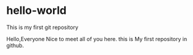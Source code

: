 # hello-world
This is my first git repository

Hello,Everyone
  Nice to meet all of you here. this is My first repository in github.
